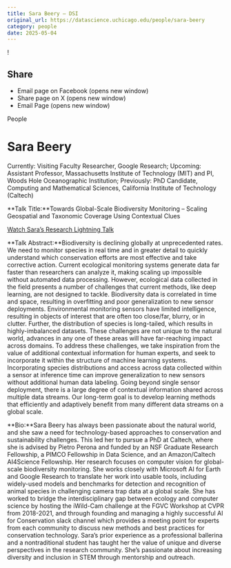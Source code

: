 ```yaml
---
title: Sara Beery – DSI
original_url: https://datascience.uchicago.edu/people/sara-beery
category: people
date: 2025-05-04
---
```


<!-- Table-like structure detected -->

!

## Share

* Email page on Facebook (opens new window)
* Share page on X (opens new window)
* Email Page (opens new window)

<!-- Table-like structure detected -->

People

# Sara Beery

Currently: Visiting Faculty Researcher, Google Research; Upcoming: Assistant Professor, Massachusetts Institute of Technology (MIT) and PI, Woods Hole Oceanographic Institution; Previously: PhD Candidate, Computing and Mathematical Sciences, California Institute of Technology (Caltech)

**Talk Title:**Towards Global-Scale Biodiversity Monitoring – Scaling Geospatial and Taxonomic Coverage Using Contextual Clues

[Watch Sara’s Research Lightning Talk](https://www.youtube.com/watch?v=ZwYnwEfkzDo&list=PL0IrIAIuK93H0cbSgTHNEroKJTamJMuGV&index=1)

**Talk Abstract:**Biodiversity is declining globally at unprecedented rates. We need to monitor species in real time and in greater detail to quickly understand which conservation efforts are most effective and take corrective action. Current ecological monitoring systems generate data far faster than researchers can analyze it, making scaling up impossible without automated data processing. However, ecological data collected in the field presents a number of challenges that current methods, like deep learning, are not designed to tackle. Biodiversity data is correlated in time and space, resulting in overfitting and poor generalization to new sensor deployments. Environmental monitoring sensors have limited intelligence, resulting in objects of interest that are often too close/far, blurry, or in clutter. Further, the distribution of species is long-tailed, which results in highly-imbalanced datasets. These challenges are not unique to the natural world, advances in any one of these areas will have far-reaching impact across domains. To address these challenges, we take inspiration from the value of additional contextual information for human experts, and seek to incorporate it within the structure of machine learning systems. Incorporating species distributions and access across data collected within a sensor at inference time can improve generalization to new sensors without additional human data labeling. Going beyond single sensor deployment, there is a large degree of contextual information shared across multiple data streams. Our long-term goal is to develop learning methods that efficiently and adaptively benefit from many different data streams on a global scale.

**Bio:**Sara Beery has always been passionate about the natural world, and she saw a need for technology-based approaches to conservation and sustainability challenges. This led her to pursue a PhD at Caltech, where she is advised by Pietro Perona and funded by an NSF Graduate Research Fellowship, a PIMCO Fellowship in Data Science, and an Amazon/Caltech AI4Science Fellowship. Her research focuses on computer vision for global-scale biodiversity monitoring. She works closely with Microsoft AI for Earth and Google Research to translate her work into usable tools, including widely-used models and benchmarks for detection and recognition of animal species in challenging camera trap data at a global scale. She has worked to bridge the interdisciplinary gap between ecology and computer science by hosting the iWild-Cam challenge at the FGVC Workshop at CVPR from 2018-2021, and through founding and managing a highly successful AI for Conservation slack channel which provides a meeting point for experts from each community to discuss new methods and best practices for conservation technology. Sara’s prior experience as a professional ballerina and a nontraditional student has taught her the value of unique and diverse perspectives in the research community. She’s passionate about increasing diversity and inclusion in STEM through mentorship and outreach.